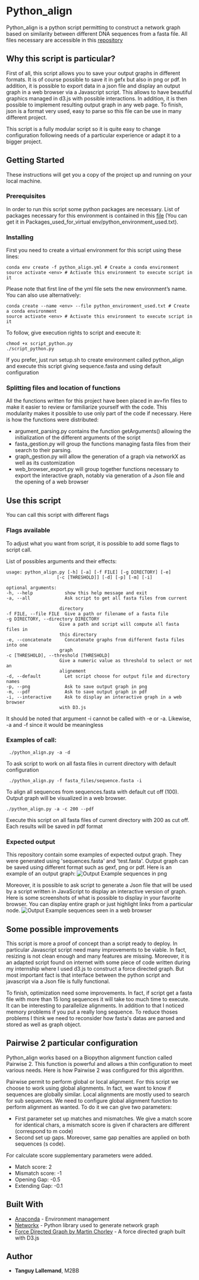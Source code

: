 # Python_align

Python_align is a python script permitting to construct a network graph based on similarity between different DNA sequences from a fasta file. All files necessary are accessible in this [repository](https://bitbucket.org/TanguyLallemand/python_align/src/master/)


## Why this script is particular?


First of all, this script allows you to save your output graphs in different formats. It is of course possible to save it in gefx but also in png or pdf. In addition, it is possible to export data in a json file and display an output graph in a web browser via a Javascript script. This allows to have beautiful graphics managed in d3.js with possible interactions. In addition, it is then possible to implement resulting output graph in any web page. To finish, json is a format very used, easy to parse so this file can be use in many different project.

This script is a fully modular script so it is quite easy to change configuration following needs of a particular experience or adapt it to a bigger project.


## Getting Started

These instructions will get you a copy of the project up and running on your local machine.

### Prerequisites

In order to run this script some python packages are necessary. List of packages necessary for this environment is contained in this [file](<Packages_used_for_virtual env/python_environment_used.txt>) (You can get it in Packages_used_for_virtual env/python_environment_used.txt).

### Installing

First you need to create a virtual environment for this script using these lines:

    conda env create -f python_align.yml # Create a conda environment
    source activate <env> # Activate this environment to execute script in it

Please note that first line of the yml file sets the new environment’s name.
You can also use alternatively:

    conda create --name <env> --file python_environment_used.txt # Create a conda environment
    source activate <env> # Activate this environment to execute script in it

To follow, give execution rights to script and execute it:

    chmod +x script_python.py
    ./script_python.py

If you prefer, just run setup.sh to create environment called python_align and execute this script giving sequence.fasta and using default configuration

### Splitting files and location of functions

All the functions written for this project have been placed in av=fin files to make it easier to review or familiarize yourself with the code. This modularity makes it possible to use only part of the code if necessary. Here is how the functions were distributed:

- argument_parsing.py contains the function getArguments() allowing the initialization of the different arguments of the script
- fasta_gestion.py will group the functions managing fasta files from their search to their parsing.
- graph_gestion.py will allow the generation of a graph via networkX as well as its customization
- web_browser_export.py will group together functions necessary to export the interactive graph, notably via generation of a Json file and the opening of a web browser

## Use this script

You can call this script with different flags

### Flags available

To adjust what you want from script, it is possible to add some flags to script call.

List of possibles arguments and their effects:

    usage: python_align.py [-h] [-a] [-f FILE] [-g DIRECTORY] [-e]
                       [-c [THRESHOLD]] [-d] [-p] [-m] [-i]

    optional arguments:
    -h, --help            show this help message and exit
    -a, --all             Ask script to get all fasta files from current

                        directory
    -f FILE, --file FILE  Give a path or filename of a fasta file
    -g DIRECTORY, --directory DIRECTORY
                        Give a path and script will compute all fasta files in
                        this directory
    -e, --concatenate     Concatenate graphs from different fasta files into one
                        graph
    -c [THRESHOLD], --threshold [THRESHOLD]
                        Give a numeric value as threshold to select or not an
                        alignement
    -d, --default         Let script choose for output file and directory names
    -p, --png             Ask to save output graph in png
    -m, --pdf             Ask to save output graph in pdf
    -i, --interactive     Ask to display an interactive graph in a web browser
                        with D3.js

It should be noted that argument -i cannot be called with -e or -a. Likewise, -a and -f since it would be meaningless


### Examples of call:

     ./python_align.py -a -d

To ask script to work on all fasta files in current directory with default configuration

     ./python_align.py -f fasta_files/sequence.fasta -i

 To align all sequences from sequences.fasta with default cut off (100). Output graph will be visualized in a web browser.

    ./python_align.py -a -c 200 --pdf

 Execute this script on all fasta files of current directory with 200 as cut off. Each results will be saved in pdf format

### Expected output

This repository contain some examples of expected output graph. They were generated using 'sequences.fasta' and 'test.fasta'. Output graph can be saved using different format such as gexf, png or pdf.
Here is an example of an output graph:
![Output Example sequences in png](output_figures/sequences.png)

Moreover, it is possible to ask script to generate a Json file that will be used by a script written in JavaScript to display an interactive version of graph.
Here is some screenshots of what is possible to display in your favorite browser. You can display entire graph or just highlight links from a particular node.
![Output Example sequences seen in a web browser](output_figures/example_output_graph_in_web_browser.png)

## Some possible improvements

This script is more a proof of concept than a script ready to deploy. In particular Javascript script need many improvements to be viable. In fact, resizing is not clean enough and many features are missing. Moreover, it is an adapted script found on internet with some piece of code written during my internship where I used d3.js to construct a force directed graph.
But most important fact is that interface between the python script and javascript via a Json file is fully functional.

To finish, optimization need some improvements. In fact, if script get a fasta file with more than 15 long sequences it will take too much time to execute. It can be interesting to parallelize alignments. In addition to that I noticed memory problems if you put a really long sequence. To reduce thoses problems I think we need to reconsider how fasta's datas are parsed and stored as well as graph object.

## Pairwise 2 particular configuration

Python_align works based on a Biopython alignment function called Pairwise 2. This function is powerful and allows a thin configuration to meet various needs. Here is how Pairwise 2 was configured for this algorithm.

Pairwise permit to perform global or local alignment. For this script we choose to work using global alignments. In fact, we want to know if sequences are globally similar. Local alignments are mostly used to search for sub sequences.
We need to configure global alignment function to perform alignment as wanted.
To do it we can give two parameters:
  - First parameter set up matches and mismatches. We give a match score for identical chars, a mismatch score is given if characters are different (correspond to m code)
  - Second set up gaps.  Moreover, same gap penalties are applied on both sequences (s code).

For calculate score supplementary parameters were added.
  - Match score: 2
  - Mismatch score: -1
  - Opening Gap: -0.5
  - Extending Gap: -0.1

## Built With

-   [Anaconda](https://www.anaconda.com/) - Environment management
-   [Networkx](https://networkx.github.io/) - Python library used to generate network graph
-   [Force Directed Graph by Martin Chorley](https://bl.ocks.org/martinjc/7aa53c7bf3e411238ac8aef280bd6581) - A force directed graph built with D3.js

## Author

-   **Tanguy Lallemand**, M2BB
